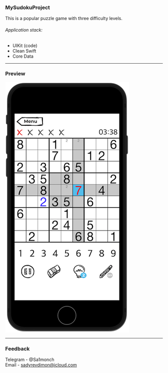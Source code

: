 ###  __MySudokuProject__
This is a popular puzzle game with three difficulty levels.
###### Application stack:
* UIKit (code)
* Clean Swift
* Core Data
***
###  __Preview__
![<img src="Preview_1.png" width="397" height="800">](Preview_1.png)![<img src="Preview_2.png" width="397" height="800">](Preview_2.png)
***
###  __Feedback__
Telegram - @Sa1monch  
Email - sadyrevdimon@icloud.com
